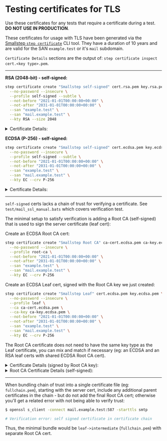 # Testing certificates for TLS

Use these certificates for any tests that require a certificate during a test. **DO NOT USE IN PRODUCTION**.

These certificates for usage with TLS have been generated via the [Smallstep `step certificate`](https://smallstep.com/docs/step-cli/reference/certificate/create) CLI tool. They have a duration of 10 years and are valid for the SAN `example.test` or it's `mail` subdomain.

`Certificate Details` sections are the output of: `step certificate inspect cert.<key type>.pem`.

---

**RSA (2048-bit) - self-signed:**

```sh
step certificate create "Smallstep self-signed" cert.rsa.pem key.rsa.pem \
  --no-password --insecure \
  --profile self-signed --subtle \
  --not-before "2021-01-01T00:00:00+00:00" \
  --not-after "2031-01-01T00:00:00+00:00" \
  --san "example.test" \
  --san "mail.example.test" \
  --kty RSA --size 2048
```

<!-- markdownlint-disable MD033 MD040 -->
<details>
<summary>Certificate Details:</summary>

```
Certificate:
    Data:
        Version: 3 (0x2)
        Serial Number: 208627341009417536895802991697858158387 (0x9cf42a11521763a5a0fbd1cedb085f33)
    Signature Algorithm: SHA256-RSA
        Issuer: CN=Smallstep self-signed
        Validity
            Not Before: Jan 1 00:00:00 2021 UTC
            Not After : Jan 1 00:00:00 2031 UTC
        Subject: CN=Smallstep self-signed
        Subject Public Key Info:
            Public Key Algorithm: RSA
                Public-Key: (2048 bit)
                Modulus:
                    e2:78:fa:af:1b:82:ee:92:8c:b6:9b:96:ee:a7:4f:
                    b8:dd:72:ec:c6:85:97:a8:53:c0:ad:0c:04:c9:23:
                    5d:3e:f5:1a:ce:78:b7:14:fd:61:53:1e:51:03:54:
                    64:60:3c:87:38:c9:fc:ec:55:8e:c0:dd:82:8c:ac:
                    d9:e9:b8:ee:37:df:95:60:d9:f2:02:f6:21:04:e0:
                    af:d2:c5:1a:b6:3e:5f:dc:3a:31:b8:e6:c7:37:8b:
                    7a:53:54:b1:21:61:34:31:05:aa:6f:28:88:89:2d:
                    ac:43:f8:4f:b0:e7:57:17:fe:b6:4d:b3:7c:0e:f4:
                    34:58:1c:b7:06:e9:33:13:d3:2a:68:eb:41:c3:5c:
                    cf:a9:f1:76:b4:41:9e:cd:86:6a:4a:80:6b:05:cd:
                    5c:0f:1a:6d:f6:8d:ed:50:a2:b5:f7:97:00:75:1b:
                    36:9f:e8:68:e7:43:d4:1c:cc:7e:d3:03:e0:c5:be:
                    54:ab:e9:e4:dc:53:36:6c:b2:46:fb:72:bd:26:e7:
                    9b:c6:45:a9:be:4a:e3:10:b8:80:55:ee:28:63:09:
                    09:60:9c:fb:57:f4:c7:36:8f:09:39:32:9d:26:92:
                    4b:78:51:9c:eb:bc:74:61:ec:80:6e:73:59:5d:52:
                    f2:02:95:24:f7:47:9d:6a:b2:b3:17:35:9d:48:58:
                    81
                Exponent: 65537 (0x10001)
        X509v3 extensions:
            X509v3 Key Usage: critical
                Digital Signature, Key Encipherment
            X509v3 Extended Key Usage:
                Server Authentication, Client Authentication
            X509v3 Subject Key Identifier:
                05:AC:63:51:E2:44:A1:46:F8:08:86:D9:EF:69:32:B2:89:6D:DA:CE
            X509v3 Subject Alternative Name:
                DNS:example.test, DNS:mail.example.test
    Signature Algorithm: SHA256-RSA
         50:47:7b:59:26:9d:8d:f7:e4:dc:03:94:b0:35:e4:03:b7:94:
         16:7e:b6:79:c5:bb:e7:61:db:ca:e6:22:cc:c8:a0:9f:9d:b0:
         7c:12:43:ec:a7:f3:fe:ad:0a:44:69:69:7f:c7:31:f7:3f:e8:
         98:a7:37:43:bd:fb:5b:c6:85:85:91:dc:29:23:cb:6b:a9:aa:
         f0:f0:62:79:ce:43:8c:5f:28:49:ee:a1:d4:16:67:6b:59:c3:
         15:65:e3:d3:3b:35:da:59:35:33:2a:5e:8a:59:ff:14:b9:51:
         a5:8e:0b:7c:1b:a1:b1:f4:89:1a:3f:2f:d7:b1:8d:23:0a:7a:
         79:e1:c2:03:b5:2f:ee:34:16:a9:67:27:b6:10:67:5d:f4:1d:
         d6:b3:e0:ab:80:3d:59:fc:bc:4b:1a:55:fb:36:75:ff:e3:88:
         73:e3:16:4d:2b:17:7b:2a:21:a3:18:14:04:19:b3:b8:11:39:
         55:3f:ce:21:b7:d3:5d:8d:78:d5:3a:e0:b2:17:41:ad:3c:8e:
         a5:a2:ba:eb:3d:b6:9e:2c:ef:7d:d5:cc:71:cb:07:54:21:42:
         81:79:45:2b:93:74:93:a1:c9:f1:5e:5e:11:3d:ac:df:55:98:
         37:44:d2:55:a5:15:a9:33:79:6e:fe:49:6d:e5:7b:a0:1c:12:
         c5:1b:4d:33
```

</details>

**ECDSA (P-256) - self-signed:**

```sh
step certificate create "Smallstep self-signed" cert.ecdsa.pem key.ecdsa.pem \
  --no-password --insecure \
  --profile self-signed --subtle \
  --not-before "2021-01-01T00:00:00+00:00" \
  --not-after "2031-01-01T00:00:00+00:00" \
  --san "example.test" \
  --san "mail.example.test" \
  --kty EC --crv P-256
```

<details>
<summary>Certificate Details:</summary>

```
Certificate:
    Data:
        Version: 3 (0x2)
        Serial Number: 311463463867833685003701497925006766941 (0xea51ae60cd02784bbf1ba4e367ffb35d)
    Signature Algorithm: ECDSA-SHA256
        Issuer: CN=Smallstep self-signed
        Validity
            Not Before: Jan 1 00:00:00 2021 UTC
            Not After : Jan 1 00:00:00 2031 UTC
        Subject: CN=Smallstep self-signed
        Subject Public Key Info:
            Public Key Algorithm: ECDSA
                Public-Key: (256 bit)
                X:
                    b1:f7:b1:12:75:17:a8:72:9a:39:31:ef:f0:61:b2:
                    f4:0c:88:c6:05:b2:12:f2:99:e0:ac:81:78:4c:72:
                    94:e9
                Y:
                    52:8f:e9:c1:7b:b0:15:83:90:06:30:d2:c0:6b:66:
                    63:31:14:54:28:80:1d:89:6e:a4:2c:dd:59:17:5f:
                    a6:3e
                Curve: P-256
        X509v3 extensions:
            X509v3 Key Usage: critical
                Digital Signature
            X509v3 Extended Key Usage:
                Server Authentication, Client Authentication
            X509v3 Subject Key Identifier:
                14:9F:BA:EB:14:52:9F:2C:13:B2:E9:F1:77:DA:5B:F6:E2:1D:54:BD
            X509v3 Subject Alternative Name:
                DNS:example.test, DNS:mail.example.test
    Signature Algorithm: ECDSA-SHA256
         30:46:02:21:00:f8:72:3d:90:7e:db:9e:7a:4f:6d:80:fb:fa:
         dc:42:43:e2:dc:8f:6a:ec:18:c5:af:e1:ea:03:fd:66:78:a2:
         01:02:21:00:f7:86:58:81:17:f5:74:5b:14:c8:0f:93:e2:bb:
         b8:e9:90:47:c0:f7:b1:60:82:d9:b4:1a:fc:fa:66:fa:48:5c
```

</details>
<!-- markdownlint-enable MD033 MD040 -->

---

`self-signed` certs lacks a chain of trust for verifying a certificate. See `test/mail_ssl_manual.bats` which covers verification test.

The minimal setup to satisfy verification is adding a Root CA (self-signed) that is used to sign the server certificate (leaf cert):

Create an ECDSA Root CA cert:

```sh
step certificate create "Smallstep Root CA" ca-cert.ecdsa.pem ca-key.ecdsa.pem \
  --no-password --insecure \
  --profile root-ca \
  --not-before "2021-01-01T00:00:00+00:00" \
  --not-after "2031-01-01T00:00:00+00:00" \
  --san "example.test" \
  --san "mail.example.test" \
  --kty EC --crv P-256
```

Create an ECDSA Leaf cert, signed with the Root CA key we just created:

```sh
step certificate create "Smallstep Leaf" cert.ecdsa.pem key.ecdsa.pem \
  --no-password --insecure \
  --profile leaf \
  --ca ca-cert.ecdsa.pem \
  --ca-key ca-key.ecdsa.pem \
  --not-before "2021-01-01T00:00:00+00:00" \
  --not-after "2031-01-01T00:00:00+00:00" \
  --san "example.test" \
  --san "mail.example.test" \
  --kty EC --crv P-256
```

The Root CA certificate does not need to have the same key type as the Leaf certificate, you can mix and match if necessary (eg: an ECDSA and an RSA leaf certs with shared ECDSA Root CA cert).

<!-- markdownlint-disable MD033 MD040 -->
<details>
<summary>Certificate Details (signed by Root CA key):</summary>

`step certificate inspect with_ca/ecdsa/cert.ecdsa.pem`:

```
Certificate:
    Data:
        Version: 3 (0x2)
        Serial Number: 28540880372304824564361820670143583738 (0x1578c60b9eedca127fe041712f9d55fa)
    Signature Algorithm: ECDSA-SHA256
        Issuer: CN=Smallstep Root CA
        Validity
            Not Before: Jan 1 00:00:00 2021 UTC
            Not After : Jan 1 00:00:00 2031 UTC
        Subject: CN=Smallstep Leaf
        Subject Public Key Info:
            Public Key Algorithm: ECDSA
                Public-Key: (256 bit)
                X:
                    b6:64:18:5f:f6:3f:b6:b1:da:09:00:27:e9:70:4e:
                    8e:11:c4:58:8d:02:a2:46:f6:5b:d5:12:9b:ea:6a:
                    e4:39
                Y:
                    87:56:d8:43:6b:4d:5d:4a:44:73:d2:81:34:1d:cd:
                    de:53:ed:62:c4:61:76:c6:bf:96:0a:0a:8e:10:fa:
                    c2:63
                Curve: P-256
        X509v3 extensions:
            X509v3 Key Usage: critical
                Digital Signature
            X509v3 Extended Key Usage:
                Server Authentication, Client Authentication
            X509v3 Subject Key Identifier:
                48:C4:A2:B2:31:9B:9C:3D:4D:BD:58:45:60:F0:C6:16:EB:74:C0:3B
            X509v3 Authority Key Identifier:
                keyid:3F:3D:65:1A:72:82:16:C6:20:E8:B6:FC:1B:2E:6D:A4:9C:2C:92:78
            X509v3 Subject Alternative Name:
                DNS:example.test, DNS:mail.example.test
    Signature Algorithm: ECDSA-SHA256
         30:46:02:21:00:b6:dc:7d:ba:f6:d9:b1:3f:28:4d:6d:4c:a4:
         e9:c5:24:80:d4:6c:a5:fc:9f:74:4e:9a:bb:5b:ca:8a:5e:dd:
         32:02:21:00:e2:c8:8b:1b:be:a2:f9:5f:cd:41:8c:0a:75:71:
         ca:e9:be:65:d1:ca:5e:50:77:f7:8a:c0:f8:03:77:1b:53:0a
```

</details>

<details>
<summary>Root CA Certificate Details (self-signed):</summary>

`step certificate inspect with_ca/ecdsa/ca-cert.ecdsa.pem`:

```
Certificate:
    Data:
        Version: 3 (0x2)
        Serial Number: 83158808788179848488617675347018882219 (0x3e8fcdd2d80ab546924c05b4d9339cab)
    Signature Algorithm: ECDSA-SHA256
        Issuer: CN=Smallstep Root CA
        Validity
            Not Before: Jan 1 00:00:00 2021 UTC
            Not After : Jan 1 00:00:00 2031 UTC
        Subject: CN=Smallstep Root CA
        Subject Public Key Info:
            Public Key Algorithm: ECDSA
                Public-Key: (256 bit)
                X:
                    76:30:c0:21:d2:6c:6b:ca:de:be:1d:c3:5c:67:08:
                    93:bf:73:53:2a:23:5d:d8:06:2a:8b:09:bc:39:fd:
                    0b:0d
                Y:
                    a7:74:1f:7c:b9:95:73:6c:ba:00:00:d7:52:06:0c:
                    e9:00:c8:aa:bb:e1:50:e7:ec:ff:bf:e5:30:bb:9b:
                    18:07
                Curve: P-256
        X509v3 extensions:
            X509v3 Key Usage: critical
                Certificate Sign, CRL Sign
            X509v3 Basic Constraints: critical
                CA:TRUE, pathlen:1
            X509v3 Subject Key Identifier:
                3F:3D:65:1A:72:82:16:C6:20:E8:B6:FC:1B:2E:6D:A4:9C:2C:92:78
    Signature Algorithm: ECDSA-SHA256
         30:45:02:21:00:bf:d7:51:c7:7b:67:41:90:ac:c5:89:cd:04:
         60:7d:6b:da:8d:75:c2:c6:1c:18:93:82:79:96:35:19:a4:ea:
         2f:02:20:5a:bc:95:3b:de:f6:8b:00:fd:1a:69:81:57:b5:b6:
         91:0f:10:ef:2b:b2:39:83:c0:3c:a0:26:21:51:4b:40:3c
```

</details>
<!-- markdownlint-enable MD033 MD040 -->

---

When bundling chain of trust into a single certificate file (eg: `fullchain.pem`), starting with the server cert, include any additional parent certificates in the chain - but do not add the final Root CA cert; otherwise you'll get a related error with not being able to verify trust:

```sh
$ openssl s_client -connect mail.example.test:587 -starttls smtp

# Verification error: self signed certificate in certificate chain
```

Thus, the minimal bundle would be `leaf->intermediate` (`fullchain.pem`) with separate Root CA cert.
